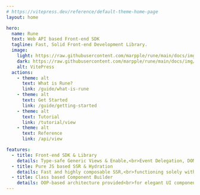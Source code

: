 ```yaml
---
# https://vitepress.dev/reference/default-theme-home-page
layout: home

hero:
  name: Rune
  text: Web API based Front-end SDK
  tagline: Fast, Solid Front-end Development Library.
  image:
    light: https://raw.githubusercontent.com/marpple/rune/main/docs/img/logo.png
    dark: https://raw.githubusercontent.com/marpple/rune/main/docs/img/logo_dark.png
    alt: VitePress
  actions:
    - theme: alt
      text: What is Rune?
      link: /guide/what-is-rune
    - theme: alt
      text: Get Started
      link: /guide/getting-started
    - theme: alt
      text: Tutorial
      link: /tutorial/view
    - theme: alt
      text: Reference
      link: /api/view

features:
  - title: Front-end SDK & Library
    details: Type-safe Generic Views & Enable,<br>Event Delegation, DOM Manipulation
  - title: Pure JS based SSR & Hydration
    details: Fast and highly composable SSR,<br>functioning solely with TS and JS.
  - title: Class based Component Builder
    details: OOP-based architecture provided<br>for elegant UI component development.
---
```

